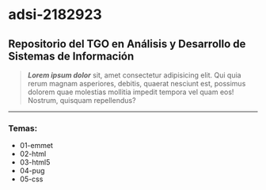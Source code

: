 # adsi-2182923
## Repositorio del TGO en Análisis y Desarrollo de Sistemas de Información

> ***Lorem ipsum dolor*** sit, amet consectetur adipisicing elit. Qui quia rerum magnam asperiores, debitis, quaerat nesciunt est, possimus dolorem quae molestias mollitia impedit tempora vel quam eos! Nostrum, quisquam repellendus?  

---

### Temas:

- 01-emmet
- 02-html
- 03-html5
- 04-pug
- 05-css
